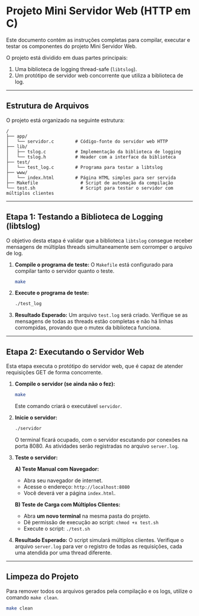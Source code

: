 # Projeto Mini Servidor Web (HTTP em C)

Este documento contém as instruções completas para compilar, executar e testar os componentes do projeto Mini Servidor Web.

O projeto está dividido em duas partes principais:
1.  Uma biblioteca de logging thread-safe (`libtslog`).
2.  Um protótipo de servidor web concorrente que utiliza a biblioteca de log.

---

## Estrutura de Arquivos

O projeto está organizado na seguinte estrutura:

```
/
├── app/
│   └── servidor.c        # Código-fonte do servidor web HTTP
├── lib/
│   ├── tslog.c           # Implementação da biblioteca de logging
│   └── tslog.h           # Header com a interface da biblioteca
├── test/
│   └── test_log.c        # Programa para testar a libtslog
├── www/
│   └── index.html        # Página HTML simples para ser servida
├── Makefile                # Script de automação da compilação
└── test.sh                 # Script para testar o servidor com múltiplos clientes
```

---

## Etapa 1: Testando a Biblioteca de Logging (libtslog)

O objetivo desta etapa é validar que a biblioteca `libtslog` consegue receber mensagens de múltiplas threads simultaneamente sem corromper o arquivo de log.

1.  **Compile o programa de teste:**
    O `Makefile` está configurado para compilar tanto o servidor quanto o teste.
    ```sh
    make
    ```

2.  **Execute o programa de teste:**
    ```sh
    ./test_log
    ```

3.  **Resultado Esperado:**
    Um arquivo `test.log` será criado. Verifique se as mensagens de todas as threads estão completas e não há linhas corrompidas, provando que o mutex da biblioteca funciona.

---

## Etapa 2: Executando o Servidor Web

Esta etapa executa o protótipo do servidor web, que é capaz de atender requisições GET de forma concorrente.

1.  **Compile o servidor (se ainda não o fez):**
    ```sh
    make
    ```
    Este comando criará o executável `servidor`.

2.  **Inicie o servidor:**
    ```sh
    ./servidor
    ```
    O terminal ficará ocupado, com o servidor escutando por conexões na porta 8080. As atividades serão registradas no arquivo `server.log`.

3.  **Teste o servidor:**

    **A) Teste Manual com Navegador:**
    - Abra seu navegador de internet.
    - Acesse o endereço: `http://localhost:8080`
    - Você deverá ver a página `index.html`.

    **B) Teste de Carga com Múltiplos Clientes:**
    - Abra **um novo terminal** na mesma pasta do projeto.
    - Dê permissão de execução ao script: `chmod +x test.sh`
    - Execute o script: `./test.sh`

4.  **Resultado Esperado:**
    O script simulará múltiplos clientes. Verifique o arquivo `server.log` para ver o registro de todas as requisições, cada uma atendida por uma thread diferente.

---

## Limpeza do Projeto

Para remover todos os arquivos gerados pela compilação e os logs, utilize o comando `make clean`.

```sh
make clean
```